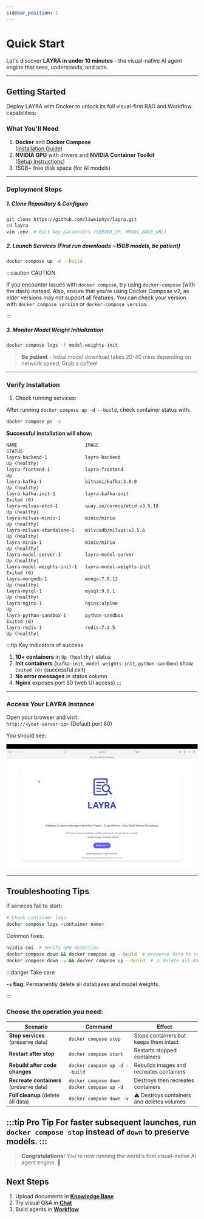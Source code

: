 ```yaml
---
sidebar_position: 1
---
```


# Quick Start
Let's discover **LAYRA in under 10 minutes** - the visual-native AI agent engine that sees, understands, and acts.

---
## Getting Started

Deploy LAYRA with Docker to unlock its full visual-first RAG and Workflow capabilities:

### What You'll Need
1. **Docker** and **Docker Compose**  
   ([Installation Guide](https://docs.docker.com/engine/install/))  
2. **NVIDIA GPU** with drivers and **NVIDIA Container Toolkit**  
   ([Setup Instructions](https://docs.nvidia.com/datacenter/cloud-native/container-toolkit/latest/install-guide.html))  
3. 15GB+ free disk space (for AI models)

---

### Deployment Steps  
##### 1. Clone Repository & Configure  
```bash
git clone https://github.com/liweiphys/layra.git
cd layra
vim .env  # Edit key parameters (SERVER_IP, MODEL_BASE_URL)
```

##### 2. Launch Services (First run downloads ~15GB models, be patient)  
```bash
docker compose up -d --build
```

:::caution CAUTION

If you encounter issues with `docker compose`, try using `docker-compose` (with the dash) instead. Also, ensure that you're using Docker Compose v2, as older versions may not support all features. You can check your version with `docker compose version` or `docker-compose version`.

:::

##### 3. Monitor Model Weight Initialization  
```bash
docker compose logs -f model-weights-init
```
> **Be patient** - Initial model download takes 20-40 mins depending on network speed. Grab a coffee!

---

### Verify Installation  
1. Check running services:  

After running `docker compose up -d --build`, check container status with:

```bash
docker compose ps -a
```

**Successful installation will show:**  
```text
NAME                         IMAGE                                      STATUS                      
layra-backend-1              layra-backend                              Up (healthy)              
layra-frontend-1             layra-frontend                             Up                        
layra-kafka-1                bitnami/kafka:3.8.0                        Up (healthy)              
layra-kafka-init-1           layra-kafka-init                           Exited (0)                
layra-milvus-etcd-1          quay.io/coreos/etcd:v3.5.18                Up (healthy)              
layra-milvus-minio-1         minio/minio                                Up (healthy)              
layra-milvus-standalone-1    milvusdb/milvus:v2.5.6                     Up (healthy)              
layra-minio-1                minio/minio                                Up (healthy)              
layra-model-server-1         layra-model-server                         Up (healthy)              
layra-model-weights-init-1   layra-model-weights-init                   Exited (0)                
layra-mongodb-1              mongo:7.0.12                               Up (healthy)              
layra-mysql-1                mysql:9.0.1                                Up (healthy)              
layra-nginx-1                nginx:alpine                               Up                        
layra-python-sandbox-1       python-sandbox                             Exited (0)                
layra-redis-1                redis:7.2.5                                Up (healthy)              
```

:::tip Key indicators of success
1. **10+ containers** in `Up (healthy)` status  
2. **Init containers** (`kafka-init`, `model-weights-init`, `python-sandbox`) show `Exited (0)` (successful exit)  
3. **No error messages** in status column  
4. **Nginx** exposes port 80 (web UI access)
:::
---

### Access Your LAYRA Instance
Open your browser and visit:  
`http://<your-server-ip>` (Default port 80)

You should see:  

![LAYRA Interface](./img/homepage.png)

---

## Troubleshooting Tips  
If services fail to start:  
```bash
# Check container logs:
docker compose logs <container name>
```

Common fixes:
```bash
nvidia-smi  # Verify GPU detection
docker compose down && docker compose up --build  # preserve data to rebuild
docker compose down -v && docker compose up --build  # ⚠️ delete all data to full rebuild 
```

:::danger Take care

 **`-v` flag**: Permanently delete all databases and model weights.

:::

### Choose the operation you need:

| **Scenario**                               | **Command**                                     | **Effect**                               |
| ------------------------------------------ | ----------------------------------------------- | ---------------------------------------- |
| **Stop services** (preserve data)       | `docker compose stop`                           | Stops containers but keeps them intact   |
| **Restart after stop**                     | `docker compose start`                          | Restarts stopped containers              |
| **Rebuild after code changes**             | `docker compose up -d --build`                  | Rebuilds images and recreates containers |
| **Recreate containers** (preserve data) | `docker compose down` `docker compose up -d` | Destroys then recreates containers       |
| **Full cleanup** (delete all data)   | `docker compose down -v`                        | ⚠️ Destroys containers and deletes volumes  |

:::tip Pro Tip
 For faster subsequent launches, run `docker compose stop` instead of `down` to preserve models.
:::
---

> **Congratulations!** You're now running the world's first visual-native AI agent engine. 🚀  

## Next Steps  
1. Upload documents in **[Knowledge Base](./knowledge-base)**  
2. Try visual Q&A in **[Chat](./RAG-Chat)**  
3. Build agents in **[Workflow](./category/workflow)**  